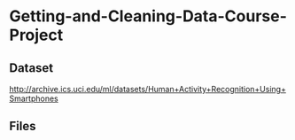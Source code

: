 # Getting-and-Cleaning-Data-Course-Project

## Dataset 
http://archive.ics.uci.edu/ml/datasets/Human+Activity+Recognition+Using+Smartphones

## Files

